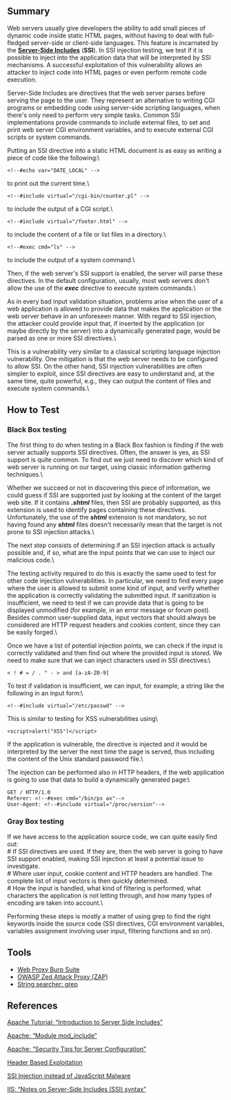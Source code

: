 Summary
-------

Web servers usually give developers the ability to add small pieces of dynamic code inside static HTML pages, without having to deal with full-fledged server-side or client-side languages. This feature is incarnated by the **[Server-Side Includes](Server-Side_Includes_%28SSI%29_Injection "wikilink")** (**SSI**). In SSI injection testing, we test if it is possible to inject into the application data that will be interpreted by SSI mechanisms. A successful exploitation of this vulnerability allows an attacker to inject code into HTML pages or even perform remote code execution.

Server-Side Includes are directives that the web server parses before serving the page to the user. They represent an alternative to writing CGI programs or embedding code using server-side scripting languages, when there's only need to perform very simple tasks. Common SSI implementations provide commands to include external files, to set and print web server CGI environment variables, and to execute external CGI scripts or system commands.

Putting an SSI directive into a static HTML document is as easy as writing a piece of code like the following:\

    <!--#echo var="DATE_LOCAL" -->

to print out the current time.\

    <!--#include virtual="/cgi-bin/counter.pl" -->

to include the output of a CGI script.\

    <!--#include virtual="/footer.html" -->

to include the content of a file or list files in a directory.\

    <!--#exec cmd="ls" -->

to include the output of a system command.\

Then, if the web server's SSI support is enabled, the server will parse these directives. In the default configuration, usually, most web servers don't allow the use of the ***exec*** directive to execute system commands.\

As in every bad input validation situation, problems arise when the user of a web application is allowed to provide data that makes the application or the web server behave in an unforeseen manner. With regard to SSI injection, the attacker could provide input that, if inserted by the application (or maybe directly by the server) into a dynamically generated page, would be parsed as one or more SSI directives.\

This is a vulnerability very similar to a classical scripting language injection vulnerability. One mitigation is that the web server needs to be configured to allow SSI. On the other hand, SSI injection vulnerabilities are often simpler to exploit, since SSI directives are easy to understand and, at the same time, quite powerful, e.g., they can output the content of files and execute system commands.\

How to Test
-----------

### Black Box testing

The first thing to do when testing in a Black Box fashion is finding if the web server actually supports SSI directives. Often, the answer is yes, as SSI support is quite common. To find out we just need to discover which kind of web server is running on our target, using classic information gathering techniques.\

Whether we succeed or not in discovering this piece of information, we could guess if SSI are supported just by looking at the content of the target web site. If it contains ***.shtml*** files, then SSI are probably supported, as this extension is used to identify pages containing these directives. Unfortunately, the use of the ***shtml*** extension is not mandatory, so not having found any ***shtml*** files doesn't necessarily mean that the target is not prone to SSI injection attacks.\

The next step consists of determining if an SSI injection attack is actually possible and, if so, what are the input points that we can use to inject our malicious code.\

The testing activity required to do this is exactly the same used to test for other code injection vulnerabilities. In particular, we need to find every page where the user is allowed to submit some kind of input, and verify whether the application is correctly validating the submitted input. If sanitization is insufficient, we need to test if we can provide data that is going to be displayed unmodified (for example, in an error message or forum post). Besides common user-supplied data, input vectors that should always be considered are HTTP request headers and cookies content, since they can be easily forged.\

Once we have a list of potential injection points, we can check if the input is correctly validated and then find out where the provided input is stored. We need to make sure that we can inject characters used in SSI directives:\

    < ! # = / . " - > and [a-zA-Z0-9]

To test if validation is insufficient, we can input, for example, a string like the following in an input form:\

    <!--#include virtual="/etc/passwd" -->

This is similar to testing for XSS vulnerabilities using\

    <script>alert("XSS")</script>

If the application is vulnerable, the directive is injected and it would be interpreted by the server the next time the page is served, thus including the content of the Unix standard password file.\

The injection can be performed also in HTTP headers, if the web application is going to use that data to build a dynamically generated page:\

    GET / HTTP/1.0
    Referer: <!--#exec cmd="/bin/ps ax"-->
    User-Agent: <!--#include virtual="/proc/version"-->

### Gray Box testing

If we have access to the application source code, we can quite easily find out:\
\# If SSI directives are used. If they are, then the web server is going to have SSI support enabled, making SSI injection at least a potential issue to investigate.\
\# Where user input, cookie content and HTTP headers are handled. The complete list of input vectors is then quickly determined.\
\# How the input is handled, what kind of filtering is performed, what characters the application is not letting through, and how many types of encoding are taken into account.\

Performing these steps is mostly a matter of using grep to find the right keywords inside the source code (SSI directives, CGI environment variables, variables assignment involving user input, filtering functions and so on).

Tools
-----

-   [Web Proxy Burp Suite](http://portswigger.net)
-   [OWASP Zed Attack Proxy (ZAP)](https://www.owasp.org/index.php/OWASP_Zed_Attack_Proxy_Project)
-   [String searcher: grep](http://www.gnu.org/software/grep)

References
----------

[Apache Tutorial: “Introduction to Server Side Includes”](http://httpd.apache.org/docs/1.3/howto/ssi.html)

[Apache: “Module mod\_include”](http://httpd.apache.org/docs/1.3/mod/mod_include.html)

[Apache: “Security Tips for Server Configuration”](http://httpd.apache.org/docs/1.3/misc/security_tips.html#ssi)

[Header Based Exploitation](http://www.cgisecurity.net/papers/header-based-exploitation.txt)

[SSI Injection instead of JavaScript Malware](http://jeremiahgrossman.blogspot.com/2006/08/ssi-injection-instead-of-javascript.html)

[IIS: “Notes on Server-Side Includes (SSI) syntax”](http://blogs.iis.net/robert_mcmurray/archive/2010/12/28/iis-notes-on-server-side-includes-ssi-syntax-kb-203064-revisited.aspx)


